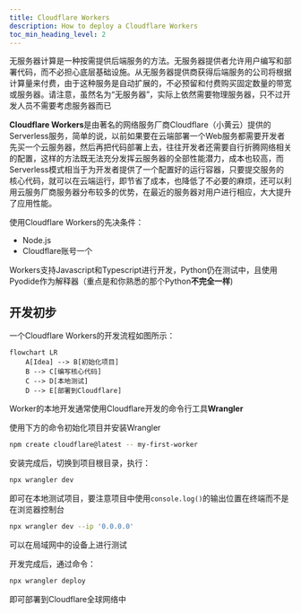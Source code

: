 ```yaml
---
title: Cloudflare Workers
description: How to deploy a Cloudflare Workers
toc_min_heading_level: 2
---
```


无服务器计算是一种按需提供后端服务的方法。无服务器提供者允许用户编写和部署代码，而不必担心底层基础设施。从无服务器提供商获得后端服务的公司将根据计算量来付费，由于这种服务是自动扩展的，不必预留和付费购买固定数量的带宽或服务器。请注意，虽然名为“无服务器”，实际上依然需要物理服务器，只不过开发人员不需要考虑服务器而已


**Cloudflare Workers**是由著名的网络服务厂商Cloudflare（小黄云）提供的Serverless服务，简单的说，以前如果要在云端部署一个Web服务都需要开发者先买一个云服务器，然后再把代码部署上去，往往开发者还需要自行折腾网络相关的配置，这样的方法既无法充分发挥云服务器的全部性能潜力，成本也较高，而Serverless模式相当于为开发者提供了一个配置好的运行容器，只要提交服务的核心代码，就可以在云端运行，即节省了成本，也降低了不必要的麻烦，还可以利用云服务厂商服务器分布较多的优势，在最近的服务器对用户进行相应，大大提升了应用性能。

使用Cloudflare Workers的先决条件：

- Node.js
- Cloudflare账号一个

Workers支持Javascript和Typescript进行开发，Python仍在测试中，且使用Pyodide作为解释器（重点是和你熟悉的那个Python**不完全一样**)

## 开发初步

一个Cloudflare Workers的开发流程如图所示：

```mermaid
flowchart LR
    A[Idea] --> B[初始化项目]
    B --> C[编写核心代码]
    C --> D[本地测试]
    D --> E[部署到Cloudflare]

```

Worker的本地开发通常使用Cloudflare开发的命令行工具**Wrangler**

使用下方的命令初始化项目并安装Wrangler

```bash
npm create cloudflare@latest -- my-first-worker
```

安装完成后，切换到项目根目录，执行：

```bash
npx wrangler dev
```

即可在本地测试项目，要注意项目中使用`console.log()`的输出位置在终端而不是在浏览器控制台

```bash
npx wrangler dev --ip '0.0.0.0'
```

可以在局域网中的设备上进行测试

开发完成后，通过命令：

```bash
npx wrangler deploy
```

即可部署到Cloudflare全球网络中